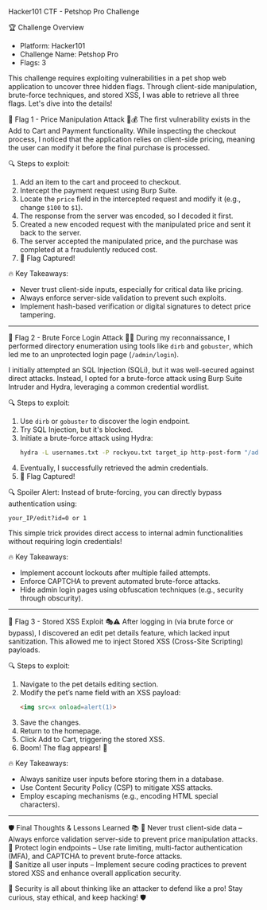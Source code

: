  Hacker101 CTF - Petshop Pro Challenge

 🏆 Challenge Overview
- Platform: Hacker101
- Challenge Name: Petshop Pro
- Flags: 3

This challenge requires exploiting vulnerabilities in a pet shop web application to uncover three hidden flags. Through client-side manipulation, brute-force techniques, and stored XSS, I was able to retrieve all three flags. Let's dive into the details!



 🏁 Flag 1 - Price Manipulation Attack 🛒💰
The first vulnerability exists in the Add to Cart and Payment functionality. While inspecting the checkout process, I noticed that the application relies on client-side pricing, meaning the user can modify it before the final purchase is processed.

 🔍 Steps to exploit:
1. Add an item to the cart and proceed to checkout.
2. Intercept the payment request using Burp Suite.
3. Locate the `price` field in the intercepted request and modify it (e.g., change `$100` to `$1`).
4. The response from the server was encoded, so I decoded it first.
5. Created a new encoded request with the manipulated price and sent it back to the server.
6. The server accepted the manipulated price, and the purchase was completed at a fraudulently reduced cost.
7. 🎉 Flag Captured!

 🔥 Key Takeaways:
- Never trust client-side inputs, especially for critical data like pricing.
- Always enforce server-side validation to prevent such exploits.
- Implement hash-based verification or digital signatures to detect price tampering.

---

 🏁 Flag 2 - Brute Force Login Attack 🔑🚪
During my reconnaissance, I performed directory enumeration using tools like `dirb` and `gobuster`, which led me to an unprotected login page (`/admin/login`).

I initially attempted an SQL Injection (SQLi), but it was well-secured against direct attacks. Instead, I opted for a brute-force attack using Burp Suite Intruder and Hydra, leveraging a common credential wordlist.

 🔍 Steps to exploit:
1. Use `dirb` or `gobuster` to discover the login endpoint.
2. Try SQL Injection, but it's blocked.
3. Initiate a brute-force attack using Hydra:
   ```bash
   hydra -L usernames.txt -P rockyou.txt target_ip http-post-form "/admin/login:username=^USER^&password=^PASS^:Invalid login"
   ```
4. Eventually, I successfully retrieved the admin credentials.
5. 🎉 Flag Captured!

🔍 Spoiler Alert: Instead of brute-forcing, you can directly bypass authentication using:
```
your_IP/edit?id=0 or 1
```
This simple trick provides direct access to internal admin functionalities without requiring login credentials!

 🔥 Key Takeaways:
- Implement account lockouts after multiple failed attempts.
- Enforce CAPTCHA to prevent automated brute-force attacks.
- Hide admin login pages using obfuscation techniques (e.g., security through obscurity).

---

 🏁 Flag 3 - Stored XSS Exploit 🎭⚠️
After logging in (via brute force or bypass), I discovered an edit pet details feature, which lacked input sanitization. This allowed me to inject Stored XSS (Cross-Site Scripting) payloads.

 🔍 Steps to exploit:
1. Navigate to the pet details editing section.
2. Modify the pet’s name field with an XSS payload:
   ```html
   <img src=x onload=alert(1)>
   ```
3. Save the changes.
4. Return to the homepage.
5. Click Add to Cart, triggering the stored XSS.
6. Boom! The flag appears! 🎉

 🔥 Key Takeaways:
- Always sanitize user inputs before storing them in a database.
- Use Content Security Policy (CSP) to mitigate XSS attacks.
- Employ escaping mechanisms (e.g., encoding HTML special characters).

---

 🛡️ Final Thoughts & Lessons Learned 📚
🔹 Never trust client-side data – Always enforce validation server-side to prevent price manipulation attacks.  
🔹 Protect login endpoints – Use rate limiting, multi-factor authentication (MFA), and CAPTCHA to prevent brute-force attacks.  
🔹 Sanitize all user inputs – Implement secure coding practices to prevent stored XSS and enhance overall application security.

🚀 Security is all about thinking like an attacker to defend like a pro! Stay curious, stay ethical, and keep hacking! 🛡️


